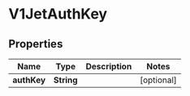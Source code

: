 # V1JetAuthKey

## Properties
Name | Type | Description | Notes
------------ | ------------- | ------------- | -------------
**authKey** | **String** |  |  [optional]
